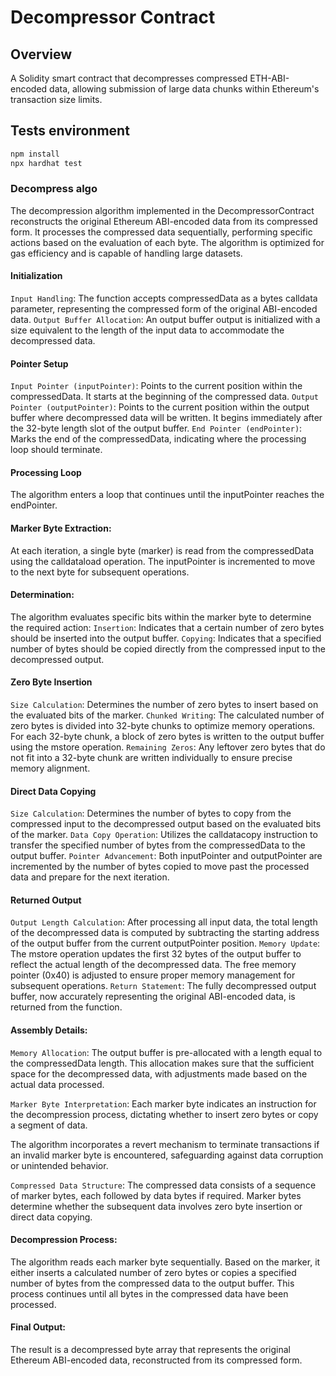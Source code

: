 # Decompressor Contract

## Overview
A Solidity smart contract that decompresses compressed ETH-ABI-encoded data, allowing submission of large data chunks within Ethereum's transaction size limits.

## Tests environment

```bash
npm install
npx hardhat test
```

### Decompress algo
The decompression algorithm implemented in the DecompressorContract reconstructs the original Ethereum ABI-encoded data from its compressed form. It processes the compressed data sequentially, performing specific actions based on the evaluation of each byte. The algorithm is optimized for gas efficiency and is capable of handling large datasets.


 #### Initialization

`Input Handling`: The function accepts compressedData as a bytes calldata parameter, representing the compressed form of the original ABI-encoded data.
`Output Buffer Allocation`: An output buffer output is initialized with a size equivalent to the length of the input data to accommodate the decompressed data.

 #### Pointer Setup

`Input Pointer (inputPointer)`: Points to the current position within the compressedData. It starts at the beginning of the compressed data.
`Output Pointer (outputPointer)`: Points to the current position within the output buffer where decompressed data will be written. It begins immediately after the 32-byte length slot of the output buffer.
`End Pointer (endPointer)`: Marks the end of the compressedData, indicating where the processing loop should terminate.

 #### Processing Loop

The algorithm enters a loop that continues until the inputPointer reaches the endPointer.

 #### Marker Byte Extraction:

At each iteration, a single byte (marker) is read from the compressedData using the calldataload operation.
The inputPointer is incremented to move to the next byte for subsequent operations.
 #### Determination:

The algorithm evaluates specific bits within the marker byte to determine the required action:
`Insertion`: Indicates that a certain number of zero bytes should be inserted into the output buffer.
`Copying`: Indicates that a specified number of bytes should be copied directly from the compressed input to the decompressed output.

 #### Zero Byte Insertion

`Size Calculation`: Determines the number of zero bytes to insert based on the evaluated bits of the marker.
`Chunked Writing`: The calculated number of zero bytes is divided into 32-byte chunks to optimize memory operations.
For each 32-byte chunk, a block of zero bytes is written to the output buffer using the mstore operation.
`Remaining Zeros`:
Any leftover zero bytes that do not fit into a 32-byte chunk are written individually to ensure precise memory alignment.

 #### Direct Data Copying

`Size Calculation`: Determines the number of bytes to copy from the compressed input to the decompressed output based on the evaluated bits of the marker.
`Data Copy Operation`: Utilizes the calldatacopy instruction to transfer the specified number of bytes from the compressedData to the output buffer.
`Pointer Advancement`: Both inputPointer and outputPointer are incremented by the number of bytes copied to move past the processed data and prepare for the next iteration.

 #### Returned Output

`Output Length Calculation`: After processing all input data, the total length of the decompressed data is computed by subtracting the starting address of the output buffer from the current outputPointer position.
`Memory Update`: The mstore operation updates the first 32 bytes of the output buffer to reflect the actual length of the decompressed data.
The free memory pointer (0x40) is adjusted to ensure proper memory management for subsequent operations.
`Return Statement`: The fully decompressed output buffer, now accurately representing the original ABI-encoded data, is returned from the function.

#### Assembly Details:

`Memory Allocation`: The output buffer is pre-allocated with a length equal to the compressedData length. This allocation makes sure that the sufficient space for the decompressed data, with adjustments made based on the actual data processed.

`Marker Byte Interpretation`: Each marker byte indicates an instruction for the decompression process, dictating whether to insert zero bytes or copy a segment of data.
 
The algorithm incorporates a revert mechanism to terminate transactions if an invalid marker byte is encountered, safeguarding against data corruption or unintended behavior.

`Compressed Data Structure`: The compressed data consists of a sequence of marker bytes, each followed by data bytes if required. Marker bytes determine whether the subsequent data involves zero byte insertion or direct data copying.

 #### Decompression Process:

The algorithm reads each marker byte sequentially.
Based on the marker, it either inserts a calculated number of zero bytes or copies a specified number of bytes from the compressed data to the output buffer.
This process continues until all bytes in the compressed data have been processed.

#### Final Output:
The result is a decompressed byte array that represents the original Ethereum ABI-encoded data, reconstructed from its compressed form.
